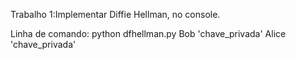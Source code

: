 Trabalho 1:Implementar Diffie Hellman, no console.

Linha de comando: python dfhellman.py Bob 'chave_privada' Alice 'chave_privada'
